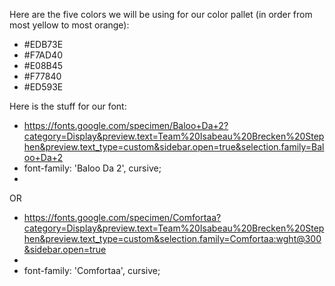 Here are the five colors we will be using for our color pallet (in order from most yellow to most orange):
  - #EDB73E 
  - #F7AD40
  - #E08B45
  - #F77840
  - #ED593E

Here is the stuff for our font:
- https://fonts.google.com/specimen/Baloo+Da+2?category=Display&preview.text=Team%20Isabeau%20Brecken%20Stephen&preview.text_type=custom&sidebar.open=true&selection.family=Baloo+Da+2
- font-family: 'Baloo Da 2', cursive;
- <link href="https://fonts.googleapis.com/css2?family=Baloo+Da+2&display=swap" rel="stylesheet">

OR

- https://fonts.google.com/specimen/Comfortaa?category=Display&preview.text=Team%20Isabeau%20Brecken%20Stephen&preview.text_type=custom&selection.family=Comfortaa:wght@300&sidebar.open=true
- <link href="https://fonts.googleapis.com/css2?family=Comfortaa:wght@300&display=swap" rel="stylesheet">
- font-family: 'Comfortaa', cursive;
